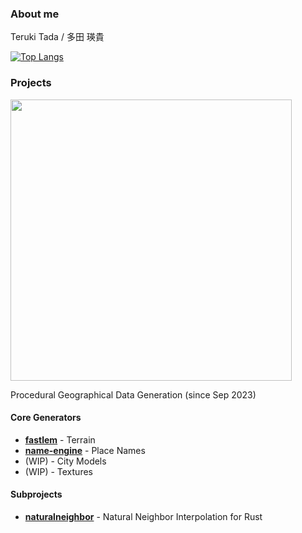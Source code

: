 ### About me

Teruki Tada / 多田 瑛貴

[![Top Langs](https://github-readme-stats.vercel.app/api/top-langs/?username=TadaTeruki&layout=compact&hide=html&hide_title=true)](https://github.com/anuraghazra/github-readme-stats)

### Projects

<img src="https://github.com/TadaTeruki/TadaTeruki/assets/69315285/f4d2f02e-8ced-48ba-8c7a-b0bb45fbfd1d" width="450px"></img>

 Procedural Geographical Data Generation (since Sep 2023)

#### Core Generators
- [**fastlem**](https://github.com/TadaTeruki/fastlem) - Terrain
- [**name-engine**](https://github.com/TadaTeruki/name-engine) - Place Names
- (WIP) - City Models
- (WIP) - Textures

#### Subprojects
- [**naturalneighbor**](https://github.com/TadaTeruki/naturalneighbor) - Natural Neighbor Interpolation for Rust


